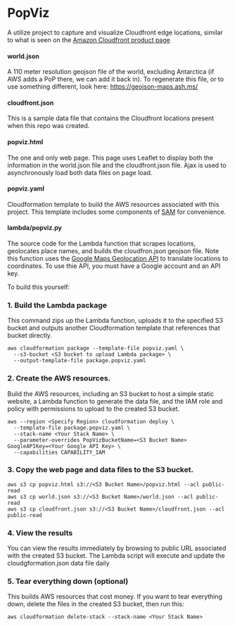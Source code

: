 # PopViz
A utilize project to capture and visualize Cloudfront edge locations, similar to what is seen on the [Amazon Cloudfront product page](https://aws.amazon.com/cloudfront/details/)

#### world.json
A 110 meter resolution geojson file of the world, excluding Antarctica (if AWS adds a PoP there, we can add it back in). To regenerate this file, or to use something different, look here: https://geojson-maps.ash.ms/

#### cloudfront.json
This is a sample data file that contains the Cloudfront locations present when this repo was created. 

#### popviz.html
The one and only web page. This page uses Leaflet to display both the information in the world.json file and the cloudfront.json file. Ajax is used to asynchronously load both data files on page load. 

#### popviz.yaml
Cloudformation template to build the AWS resources associated with this project. This template includes some components of [SAM](https://github.com/awslabs/serverless-application-model) for convenience. 

#### lambda/popviz.py
The source code for the Lambda function that scrapes locations, geolocates place names, and builds the cloudfron.json geojson file. Note this function uses the [Google Maps Geolocation API](https://developers.google.com/maps/documentation/geolocation/intro) to translate locations to coordinates. To use thie API, you must have a Google account and an API key. 

To build this yourself:  

### 1. Build the Lambda package 
This command zips up the Lambda function, uploads it to the specified S3 bucket and outputs another Cloudformation template that references that bucket directly. 
```
aws cloudformation package --template-file popviz.yaml \
  --s3-bucket <S3 bucket to upload Lambda package> \
  --output-template-file package.popviz.yaml
```

### 2. Create the AWS resources.
Build the AWS resources, including an S3 bucket to host a simple static website, a Lambda function to generate the data file, and the IAM role and policy with permissions to upload to the created S3 bucket. 
```
aws --region <Specify Region> cloudformation deploy \
  --template-file package.popviz.yaml \
  --stack-name <Your Stack Name> \
  --parameter-overrides PopVizBucketName=<S3 Bucket Name> GoogleAPIKey=<Your Google API Key> \
  --capabilities CAPABILITY_IAM 
```

### 3. Copy the web page and data files to the S3 bucket.
```
aws s3 cp popviz.html s3://<S3 Bucket Name>/popviz.html --acl public-read
aws s3 cp world.json s3://<S3 Bucket Name>/world.json --acl public-read
aws s3 cp cloudfront.json s3://<S3 Bucket Name>/cloudfront.json --acl public-read
```

### 4. View the results
You can view the results immediately by browsing to public URL associated with the created S3 bucket. The Lambda script will execute and update the cloudgformation.json data file daily

### 5. Tear everything down (optional)
This builds AWS resources that cost money. If you want to tear everything down, delete the files in the created S3 bucket, then run this:
```
aws cloudformation delete-stack --stack-name <Your Stack Name>
```
